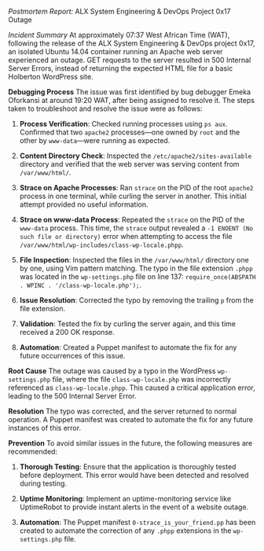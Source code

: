 _Postmortem Report:_ ALX System Engineering & DevOps Project 0x17 Outage

_Incident Summary_
At approximately 07:37 West African Time (WAT), following the release of the ALX System Engineering & DevOps project 0x17, an isolated Ubuntu 14.04 container running an Apache web server experienced an outage. GET requests to the server resulted in 500 Internal Server Errors, instead of returning the expected HTML file for a basic Holberton WordPress site.

**Debugging Process**
The issue was first identified by bug debugger Emeka Oforkansi at around 19:20 WAT, after being assigned to resolve it. The steps taken to troubleshoot and resolve the issue were as follows:

1. **Process Verification**: Checked running processes using `ps aux`. Confirmed that two `apache2` processes—one owned by `root` and the other by `www-data`—were running as expected.
  
2. **Content Directory Check**: Inspected the `/etc/apache2/sites-available` directory and verified that the web server was serving content from `/var/www/html/`.

3. **Strace on Apache Processes**: Ran `strace` on the PID of the root `apache2` process in one terminal, while curling the server in another. This initial attempt provided no useful information.

4. **Strace on www-data Process**: Repeated the `strace` on the PID of the `www-data` process. This time, the `strace` output revealed a `-1 ENOENT (No such file or directory)` error when attempting to access the file `/var/www/html/wp-includes/class-wp-locale.phpp`.

5. **File Inspection**: Inspected the files in the `/var/www/html/` directory one by one, using Vim pattern matching. The typo in the file extension `.phpp` was located in the `wp-settings.php` file on line 137: `require_once(ABSPATH . WPINC . '/class-wp-locale.php');`.

6. **Issue Resolution**: Corrected the typo by removing the trailing `p` from the file extension.

7. **Validation**: Tested the fix by curling the server again, and this time received a 200 OK response.

8. **Automation**: Created a Puppet manifest to automate the fix for any future occurrences of this issue.

**Root Cause**
The outage was caused by a typo in the WordPress `wp-settings.php` file, where the file `class-wp-locale.php` was incorrectly referenced as `class-wp-locale.phpp`. This caused a critical application error, leading to the 500 Internal Server Error.

**Resolution**
The typo was corrected, and the server returned to normal operation. A Puppet manifest was created to automate the fix for any future instances of this error.

**Prevention**
To avoid similar issues in the future, the following measures are recommended:

1. **Thorough Testing**: Ensure that the application is thoroughly tested before deployment. This error would have been detected and resolved during testing.

2. **Uptime Monitoring**: Implement an uptime-monitoring service like UptimeRobot to provide instant alerts in the event of a website outage.

3. **Automation**: The Puppet manifest `0-strace_is_your_friend.pp` has been created to automate the correction of any `.phpp` extensions in the `wp-settings.php` file.

